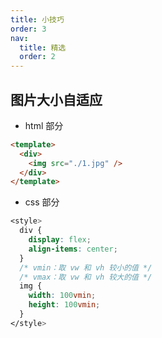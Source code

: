 ```yaml
---
title: 小技巧
order: 3
nav:
  title: 精选
  order: 2
---
```


## 图片大小自适应

- html 部分

```html
<template>
  <div>
    <img src="./1.jpg" />
  </div>
</template>
```

- css 部分

```css
<style>
  div {
    display: flex;
    align-items: center;
  }
  /* vmin：取 vw 和 vh 较小的值 */
  /* vmax：取 vw 和 vh 较大的值 */
  img {
    width: 100vmin;
    height: 100vmin;
  }
</style>
```
